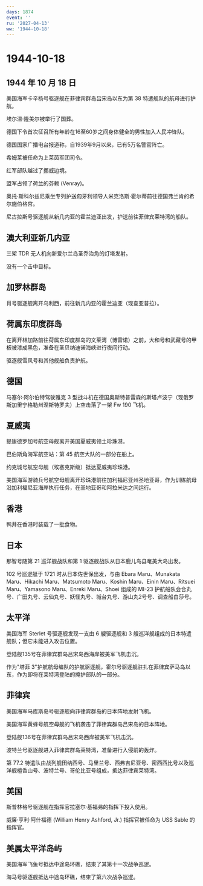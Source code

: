 ```yaml
---
days: 1874
event: ''
ru: '2027-04-13'
ww: '1944-10-18'
---
```


# 1944-10-18

## 1944 年 10 月 18 日

美国海军卡辛杨号驱逐舰在菲律宾群岛吕宋岛以东为第 38
特遣舰队的航母进行护航。

埃尔温·隆美尔被举行了国葬。

德国下令首次征召所有年龄在16至60岁之间身体健全的男性加入人民冲锋队。

德国国家广播电台报道称，自1939年9月以来，已有5万名警官阵亡。

希姆莱被任命为上莱茵军团司令。

红军部队越过了挪威边境。

盟军占领了荷兰的芬赖 (Venray)。

奥托·斯科尔兹尼乘坐专列护送匈牙利领导人米克洛斯·霍尔蒂前往德国弗兰肯的希尔施伯格宫。

尼古拉斯号驱逐舰从新几内亚的霍兰迪亚出发，护送前往菲律宾莱特湾的船队。

## 澳大利亚新几内亚

三架 TDR 无人机向新爱尔兰岛圣乔治角的灯塔发射。

没有一个击中目标。

## 加罗林群岛

肖号驱逐舰离开乌利西，前往新几内亚的霍兰迪亚（现查亚普拉）。

## 荷属东印度群岛

在离开林加路前往荷属东印度群岛的文莱湾（博雷诺）之前，大和号和武藏号的甲板被漆成黑色，准备在圣贝纳迪诺海峡进行夜间行动。

驱逐舰雪风号和其他舰船负责护航。

## 德国

马塞尔·阿尔伯特驾驶雅克 3
型战斗机在德国奥斯特普雷森的斯塔卢波宁（现俄罗斯加里宁格勒州涅斯特罗夫）上空击落了一架
Fw 190 飞机。

## 夏威夷

提康德罗加号航空母舰离开美国夏威夷领土珍珠港。

巴伯斯角海军航空站：第 45 航空大队的一部分在船上。

约克城号航空母舰（埃塞克斯级）抵达夏威夷珍珠港。

美国海军游骑兵号航空母舰离开珍珠港前往加利福尼亚州圣地亚哥，作为训练航母沿加利福尼亚海岸执行任务，在圣地亚哥和阿拉米达之间运行。

## 香港

鸭井在香港时装载了一批食物。

## 日本

那智号随第 21 巡洋舰战队和第 1 驱逐舰战队从日本鹿儿岛县奄美大岛出发。

102 号巡逻艇于 1721 时从日本佐世保出发，与由 Ebara Maru、Munakata
Maru、Hikachi Maru、Matsumoto Maru、Koshin Maru、Einin Maru、Ritsuei
Maru、Yamasono Maru、Enreki Maru、Shoei 组成的 MI-23
护航船队会合丸号、广田丸号、云仙丸号、妖怪丸号、城台丸号、游山丸2号号、调查船白莎号。

## 太平洋

美国海军 Sterlet 号驱逐舰发现一支由 6 艘驱逐舰和 3
艘巡洋舰组成的日本特遣舰队；但它未能进入攻击位置。

登陆舰135号在菲律宾群岛吕宋岛西海岸被美军飞机击沉。

作为"塔菲
3"护航航母编队的护航驱逐舰，霍尔号驱逐舰驻扎在菲律宾萨马岛以东，作为即将在莱特湾登陆的掩护部队的一部分。

## 菲律宾

美国海军马库斯岛号驱逐舰向菲律宾群岛的日本阵地发射飞机。

美国海军黄蜂号航空母舰的飞机袭击了菲律宾群岛吕宋岛的日本阵地。

登陆舰136号在菲律宾群岛吕宋岛西岸被美军飞机击沉。

波特兰号驱逐舰进入菲律宾群岛莱特湾，准备进行入侵前的轰炸。

第 77.2
特遣队由战列舰田纳西号、马里兰号、西弗吉尼亚号、密西西比号以及巡洋舰檀香山号、波特兰号、哥伦比亚号组成，抵达菲律宾莱特湾。

## 美国

斯普林格号驱逐舰在指挥官拉塞尔·基福弗的指挥下投入使用。

威廉·亨利·阿什福德 (William Henry Ashford, Jr.) 指挥官被任命为 USS Sable
的指挥官。

## 美属太平洋岛屿

美国海军飞鱼号抵达中途岛环礁，结束了其第十一次战争巡逻。

海马号驱逐舰抵达中途岛环礁，结束了第六次战争巡逻。